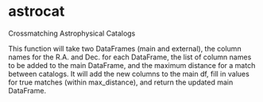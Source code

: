 # astrocat

Crossmatching Astrophysical Catalogs

This function will take two DataFrames (main and external), the column names for the R.A. and Dec. for each DataFrame, the list of column names to be added to the main DataFrame, and the maximum distance for a match between catalogs. It will add the new columns to the main df, fill in values for true matches (within max_distance), and return the updated main DataFrame.


